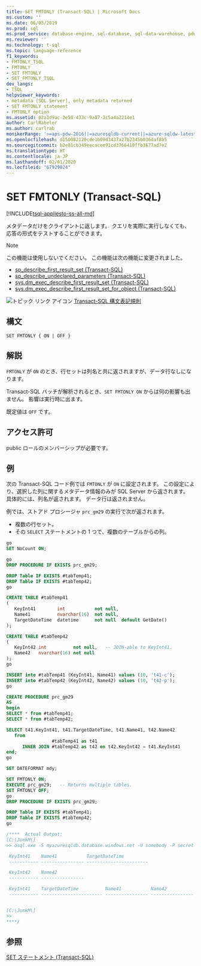 ```yaml
---
title: SET FMTONLY (Transact-SQL) | Microsoft Docs
ms.custom: ''
ms.date: 06/03/2019
ms.prod: sql
ms.prod_service: database-engine, sql-database, sql-data-warehouse, pdw
ms.reviewer: ''
ms.technology: t-sql
ms.topic: language-reference
f1_keywords:
- FMTONLY_TSQL
- FMTONLY
- SET FMTONLY
- SET_FMTONLY_TSQL
dev_langs:
- TSQL
helpviewer_keywords:
- metadata [SQL Server], only metadata returned
- SET FMTONLY statement
- FMTONLY option
ms.assetid: 02a1d9ac-2e58-433c-9a07-2c5a4a2214e1
author: CarlRabeler
ms.author: carlrab
monikerRange: '>=aps-pdw-2016||=azuresqldb-current||=azure-sqldw-latest||>=sql-server-2016||=sqlallproducts-allversions||>=sql-server-linux-2017||=azuresqldb-mi-current'
ms.openlocfilehash: d150082120cde1b09d3437a27b2345b036daf8b5
ms.sourcegitcommit: b2e81cb349eecacee91cd3766410ffb3677ad7e2
ms.translationtype: HT
ms.contentlocale: ja-JP
ms.lasthandoff: 02/01/2020
ms.locfileid: "67929024"
---
```

# <a name="set-fmtonly-transact-sql"></a>SET FMTONLY (Transact-SQL)

[!INCLUDE[tsql-appliesto-ss-all-md](../../includes/tsql-appliesto-ss-all-md.md)]

  メタデータだけをクライアントに返します。 クエリを実際に実行しなくても、応答の形式をテストすることができます。  

> [!NOTE]
> この機能は使用しないでください。 この機能は次の機能に変更されました。
>
> - [sp_describe_first_result_set (Transact-SQL)](../../relational-databases/system-stored-procedures/sp-describe-first-result-set-transact-sql.md)
> - [sp_describe_undeclared_parameters (Transact-SQL)](../../relational-databases/system-stored-procedures/sp-describe-undeclared-parameters-transact-sql.md)
> - [sys.dm_exec_describe_first_result_set (Transact-SQL)](../../relational-databases/system-dynamic-management-views/sys-dm-exec-describe-first-result-set-transact-sql.md)
> - [sys.dm_exec_describe_first_result_set_for_object (Transact-SQL)](../../relational-databases/system-dynamic-management-views/sys-dm-exec-describe-first-result-set-for-object-transact-sql.md)

 ![トピック リンク アイコン](../../database-engine/configure-windows/media/topic-link.gif "トピック リンク アイコン") [Transact-SQL 構文表記規則](../../t-sql/language-elements/transact-sql-syntax-conventions-transact-sql.md)  
  
## <a name="syntax"></a>構文  
  
```  
SET FMTONLY { ON | OFF }   
```  

## <a name="remarks"></a>解説

`FMTONLY` が `ON` のとき、行セットは列名と共に返されますが、データ行なしになります。

Transact-SQL バッチが解析されるとき、`SET FMTONLY ON` からは何の影響も出ません。 影響は実行時に出ます。

既定値は `OFF` です。

## <a name="permissions"></a>アクセス許可  
 public ロールのメンバーシップが必要です。  

## <a name="examples"></a>例

次の Transact-SQL コード例では `FMTONLY` が `ON` に設定されます。 この設定により、選択した列に関するメタデータ情報のみが SQL Server から返されます。 具体的には、列名が返されます。 データ行は返されません。

例では、ストアド プロシージャ `prc_gm29` の実行で次が返されます。

- 複数の行セット。
- その `SELECT` ステートメントの 1 つで、複数のテーブルからの列。

<!--
Issue 2246 inspired this code example, and the replacement of the two pre-existing examples. 2019/June/03, GM.
-->

```sql
go
SET NoCount ON;

go
DROP PROCEDURE IF EXISTS prc_gm29;

DROP Table IF EXISTS #tabTemp41;
DROP Table IF EXISTS #tabTemp42;
go

CREATE TABLE #tabTemp41
(
   KeyInt41        int           not null,
   Name41          nvarchar(16)  not null,
   TargetDateTime  datetime      not null  default GetDate()
);

CREATE TABLE #tabTemp42
(
   KeyInt42 int          not null,   -- JOIN-able to KeyInt41.
   Name42   nvarchar(16) not null
);
go

INSERT into #tabTemp41 (KeyInt41, Name41) values (10, 't41-c');
INSERT into #tabTemp42 (KeyInt42, Name42) values (10, 't42-p');
go

CREATE PROCEDURE prc_gm29
AS
begin
SELECT * from #tabTemp41;
SELECT * from #tabTemp42;

SELECT t41.KeyInt41, t41.TargetDateTime, t41.Name41, t42.Name42
   from
                 #tabTemp41 as t41
      INNER JOIN #tabTemp42 as t42 on t42.KeyInt42 = t41.KeyInt41
end;
go

SET DATEFORMAT mdy;

SET FMTONLY ON;
EXECUTE prc_gm29;   -- Returns multiple tables.
SET FMTONLY OFF;
go
DROP PROCEDURE IF EXISTS prc_gm29;

DROP Table IF EXISTS #tabTemp41;
DROP Table IF EXISTS #tabTemp42;
go

/****  Actual Output:
[C:\JunkM\]
>> osql.exe -S myazuresqldb.database.windows.net -U somebody -P secret -d MyDatabase -i C:\JunkM\Issue-2246-a.SQL 

 KeyInt41    Name41           TargetDateTime
 ----------- ---------------- -----------------------

 KeyInt42    Name42
 ----------- ----------------

 KeyInt41    TargetDateTime          Name41           Name42
 ----------- ----------------------- ---------------- ----------------


[C:\JunkM\]
>>
****/
```

## <a name="see-also"></a>参照  
 [SET ステートメント &#40;Transact-SQL&#41;](../../t-sql/statements/set-statements-transact-sql.md)  
  
  


